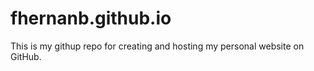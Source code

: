 # fhernanb.github.io

This is my githup repo for creating and hosting my personal website on GitHub. 